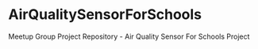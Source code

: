 # AirQualitySensorForSchools
Meetup Group Project Repository - Air Quality Sensor For Schools Project
